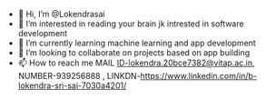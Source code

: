- 👋 Hi, I’m @Lokendrasai
- 👀 I’m interested in reading your brain jk intrested in software development 
- 🌱 I’m currently learning machine learning and app development
- 💞️ I’m looking to collaborate on projects based on app building 
- 📫 How to reach me 
MAIL ID-lokendra.20bce7382@vitap.ac.in,
NUMBER-939256888 ,
LINKDN-https://www.linkedin.com/in/b-lokendra-sri-sai-7030a4201/

<!---
Lokendrasai/Lokendrasai is a ✨ special ✨ repository because its `README.md` (this file) appears on your GitHub profile.
You can click the Preview link to take a look at your changes.
--->
